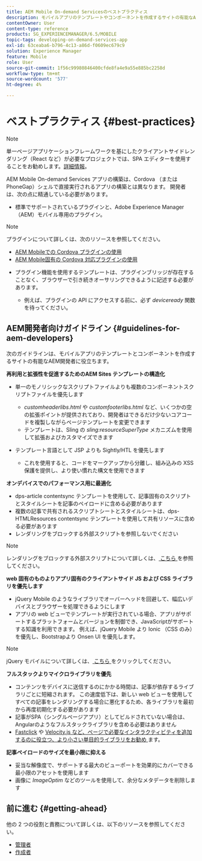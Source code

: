 ```yaml
---
title: AEM Mobile On-demand Servicesのベストプラクティス
description: モバイルアプリのテンプレートやコンポーネントを作成するサイトの有能なAdobe Experience Manager（AEM）開発者に役立つ、ベストプラクティスとガイドラインについて説明します。
contentOwner: User
content-type: reference
products: SG_EXPERIENCEMANAGER/6.5/MOBILE
topic-tags: developing-on-demand-services-app
exl-id: 63ceaba6-b796-4c13-a86d-f0609ec679c9
solution: Experience Manager
feature: Mobile
role: User
source-git-commit: 1f56c99980846400cfde8fa4e9a55e885bc2258d
workflow-type: tm+mt
source-wordcount: '577'
ht-degree: 4%

---
```


# ベストプラクティス {#best-practices}

>[!NOTE]
>
>単一ページアプリケーションフレームワークを基にしたクライアントサイドレンダリング（React など）が必要なプロジェクトでは、SPA エディターを使用することをお勧めします。[詳細情報](/help/sites-developing/spa-overview.md)。

AEM Mobile On-demand Services アプリの構築は、Cordova （または PhoneGap）シェルで直接実行されるアプリの構築とは異なります。 開発者は、次の点に精通している必要があります。

* 標準でサポートされているプラグインと、Adobe Experience Manager（AEM）モバイル専用のプラグイン。

>[!NOTE]
>
>プラグインについて詳しくは、次のリソースを参照してください。
>
>* [AEM Mobileでの Cordova プラグインの使用 ](https://helpx.adobe.com/digital-publishing-solution/help/cordova-api.html)
>* [AEM Mobile固有の Cordova 対応プラグインの使用 ](https://helpx.adobe.com/digital-publishing-solution/help/app-runtime-api.html)
>

* プラグイン機能を使用するテンプレートは、プラグインブリッジが存在することなく、ブラウザーで引き続きオーサリングできるように記述する必要があります。

   * 例えば、プラグインの API にアクセスする前に、必ず *deviceready* 関数を待ってください。

## AEM開発者向けガイドライン {#guidelines-for-aem-developers}

次のガイドラインは、モバイルアプリのテンプレートとコンポーネントを作成するサイトの有能なAEM開発者に役立ちます。

**再利用と拡張性を促進するためのAEM Sites テンプレートの構造化**

* 単一のモノリシックなスクリプトファイルよりも複数のコンポーネントスクリプトファイルを優先します

   * *customheaderlibs.html* や *customfooterlibs.html* など、いくつかの空の拡張ポイントが提供されており、開発者はできるだけ少ないコアコードを複製しながらページテンプレートを変更できます
   * テンプレートは、Sling の *sling:resourceSuperType* メカニズムを使用して拡張およびカスタマイズできます

* テンプレート言語として JSP よりも Sightly/HTL を優先します

   * これを使用すると、コードをマークアップから分離し、組み込みの XSS 保護を提供し、より使い慣れた構文を使用できます

**オンデバイスでのパフォーマンス用に最適化**

* dps-article contentsync テンプレートを使用して、記事固有のスクリプトとスタイルシートを記事のペイロードに含める必要があります
* 複数の記事で共有されるスクリプトシートとスタイルシートは、dps-HTMLResources contentsync テンプレートを使用して共有リソースに含める必要があります
* レンダリングをブロックする外部スクリプトを参照しないでください

>[!NOTE]
>
>レンダリングをブロックする外部スクリプトについて詳しくは、[ こちら ](https://developers.google.com/speed/docs/insights/BlockingJS) を参照してください。

**web 固有のものよりアプリ固有のクライアントサイド JS および CSS ライブラリを優先します**

* jQuery Mobile のようなライブラリでオーバーヘッドを回避して、幅広いデバイスとブラウザーを処理できるようにします
* アプリの web ビューでテンプレートが実行されている場合、アプリがサポートするプラットフォームとバージョンを制御でき、JavaScriptがサポートする知識を利用できます。 例えば、jQuery Mobile より Ionic （CSS のみ）を優先し、Bootstrapより Onsen UI を優先します。

>[!NOTE]
>
>jQuery モバイルについて詳しくは、[ こちら ](https://jquerymobile.com/browser-support/1.4/) をクリックしてください。

**フルスタックよりマイクロライブラリを優先**

* コンテンツをデバイスに送信するのにかかる時間は、記事が依存するライブラリごとに短縮されます。 この速度低下は、新しい web ビューを使用してすべての記事をレンダリングする場合に悪化するため、各ライブラリを最初から再度初期化する必要があります
* 記事がSPA（シングルページアプリ）としてビルドされていない場合は、Angularのようなフルスタックライブラリを含める必要はありません
* [Fastclick](https://github.com/ftlabs/fastclick) や [Velocity.js など、ページで必要なインタラクティビティを追加するのに役立つ、より小さい単目的ライブラリをお勧め ](https://velocityjs.org) ます。

**記事ペイロードのサイズを最小限に抑える**

* 妥当な解像度で、サポートする最大のビューポートを効果的にカバーできる最小限のアセットを使用します
* 画像に *ImageOptim* などのツールを使用して、余分なメタデータを削除します

## 前に進む {#getting-ahead}

他の 2 つの役割と責務について詳しくは、以下のリソースを参照してください。

* [管理者](/help/mobile/aem-mobile.md)
* [作成者](/help/mobile/aem-mobile-on-demand.md)
